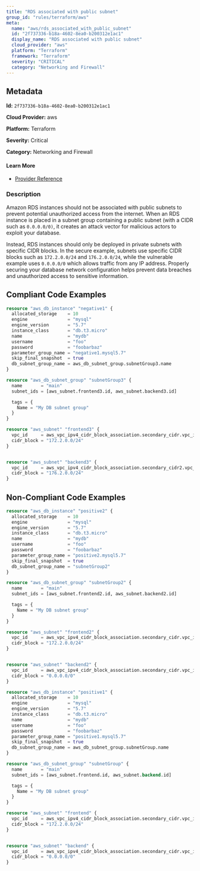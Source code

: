 ```yaml
---
title: "RDS associated with public subnet"
group_id: "rules/terraform/aws"
meta:
  name: "aws/rds_associated_with_public_subnet"
  id: "2f737336-b18a-4602-8ea0-b200312e1ac1"
  display_name: "RDS associated with public subnet"
  cloud_provider: "aws"
  platform: "Terraform"
  framework: "Terraform"
  severity: "CRITICAL"
  category: "Networking and Firewall"
---
```

## Metadata

**Id:** `2f737336-b18a-4602-8ea0-b200312e1ac1`

**Cloud Provider:** aws

**Platform:** Terraform

**Severity:** Critical

**Category:** Networking and Firewall

#### Learn More

 - [Provider Reference](https://registry.terraform.io/providers/hashicorp/aws/latest/docs/resources/db_instance#db_subnet_group_name)

### Description

 Amazon RDS instances should not be associated with public subnets to prevent potential unauthorized access from the internet. When an RDS instance is placed in a subnet group containing a public subnet (with a CIDR such as `0.0.0.0/0)`, it creates an attack vector for malicious actors to exploit your database. 

Instead, RDS instances should only be deployed in private subnets with specific CIDR blocks. In the secure example, subnets use specific CIDR blocks such as `172.2.0.0/24` and `176.2.0.0/24`, while the vulnerable example uses `0.0.0.0/0` which allows traffic from any IP address. Properly securing your database network configuration helps prevent data breaches and unauthorized access to sensitive information.


## Compliant Code Examples
```terraform
resource "aws_db_instance" "negative1" {
  allocated_storage    = 10
  engine               = "mysql"
  engine_version       = "5.7"
  instance_class       = "db.t3.micro"
  name                 = "mydb"
  username             = "foo"
  password             = "foobarbaz"
  parameter_group_name = "negative1.mysql5.7"
  skip_final_snapshot  = true
  db_subnet_group_name = aws_db_subnet_group.subnetGroup3.name
}

resource "aws_db_subnet_group" "subnetGroup3" {
  name       = "main"
  subnet_ids = [aws_subnet.frontend3.id, aws_subnet.backend3.id]

  tags = {
    Name = "My DB subnet group"
  }
}

resource "aws_subnet" "frontend3" {
  vpc_id     = aws_vpc_ipv4_cidr_block_association.secondary_cidr.vpc_id
  cidr_block = "172.2.0.0/24"
}


resource "aws_subnet" "backend3" {
  vpc_id     = aws_vpc_ipv4_cidr_block_association.secondary_cidr2.vpc_id
  cidr_block = "176.2.0.0/24"
}

```
## Non-Compliant Code Examples
```terraform
resource "aws_db_instance" "positive2" {
  allocated_storage    = 10
  engine               = "mysql"
  engine_version       = "5.7"
  instance_class       = "db.t3.micro"
  name                 = "mydb"
  username             = "foo"
  password             = "foobarbaz"
  parameter_group_name = "positive2.mysql5.7"
  skip_final_snapshot  = true
  db_subnet_group_name = "subnetGroup2"
}

resource "aws_db_subnet_group" "subnetGroup2" {
  name       = "main"
  subnet_ids = [aws_subnet.frontend2.id, aws_subnet.backend2.id]

  tags = {
    Name = "My DB subnet group"
  }
}

resource "aws_subnet" "frontend2" {
  vpc_id     = aws_vpc_ipv4_cidr_block_association.secondary_cidr.vpc_id
  cidr_block = "172.2.0.0/24"
}


resource "aws_subnet" "backend2" {
  vpc_id     = aws_vpc_ipv4_cidr_block_association.secondary_cidr.vpc_id
  cidr_block = "0.0.0.0/0"
}

```

```terraform
resource "aws_db_instance" "positive1" {
  allocated_storage    = 10
  engine               = "mysql"
  engine_version       = "5.7"
  instance_class       = "db.t3.micro"
  name                 = "mydb"
  username             = "foo"
  password             = "foobarbaz"
  parameter_group_name = "positive1.mysql5.7"
  skip_final_snapshot  = true
  db_subnet_group_name = aws_db_subnet_group.subnetGroup.name
}

resource "aws_db_subnet_group" "subnetGroup" {
  name       = "main"
  subnet_ids = [aws_subnet.frontend.id, aws_subnet.backend.id]

  tags = {
    Name = "My DB subnet group"
  }
}

resource "aws_subnet" "frontend" {
  vpc_id     = aws_vpc_ipv4_cidr_block_association.secondary_cidr.vpc_id
  cidr_block = "172.2.0.0/24"
}


resource "aws_subnet" "backend" {
  vpc_id     = aws_vpc_ipv4_cidr_block_association.secondary_cidr.vpc_id
  cidr_block = "0.0.0.0/0"
}

```